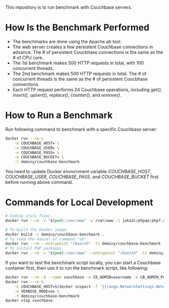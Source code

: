 This repository is to run benchmark with Couchbase servers.

# How Is the Benchmark Performed

* The benchmarks are done using the Apache ab tool.
* The web server creates a few persistent Couchbase connections in advance. The # of persistent Coucbhase connections is the same as the # of CPU core.
* The 1st benchmark makes 500 HTTP requests in total, with 100 concurrent threads.
* The 2nd benchmark makes 500 HTTP requests in total. The # of concurrent threads is the same as the # of persistent Coucbhase connections.
* Each HTTP request performs 24 Couchbase operations, including _get()_, _insert()_, _upsert()_, _replace()_, _counter()_, and _remove()_.

# How to Run a Benchmark

Run following command to benchmark with a specific Couchbase server:

```bash
docker run --rm \
    -e COUCHBASE_HOST= \
    -e COUCHBASE_USER= \
    -e COUCHBASE_PASS= \
    -e COUCHBASE_BUCKET= \
    -t deminy/couchbase-benchmark
```

You need to update Docker enviornment variable _COUCHBASE_HOST_, _COUCHBASE_USER_, _COUCHBASE_PASS_, and
_COUCHBASE_BUCKET_ first before running above command.

# Commands for Local Development

```bash
# Coding style fixes.
docker run --rm -v "$(pwd):/var/www" -w /var/www -i jakzal/phpqa:php7.4 php-cs-fixer fix

# To build the Docker image.
docker build -t deminy/couchbase-benchmark .
# To read the manual of command "ab".
docker run --rm --entrypoint "/bin/sh" -ti deminy/couchbase-benchmark -c "ab -h"
# To install PHP packages.
docker run --rm -v "$(pwd):/var/www" --entrypoint "/bin/sh" -ti deminy/couchbase-benchmark -c "composer install -n"
```

If you want to test the benchmark script locally, you can start a Couchbase container first, then use it to run the
benchmark script, like following:

```bash
docker run --rm -d --name couchbase -e CB_ADMIN=username -e CB_ADMIN_PASSWORD=password -e CB_BUCKET=test -t deminy/couchbase
docker run --rm \
    -e COUCHBASE_HOST=$(docker inspect -f '{{range.NetworkSettings.Networks}}{{.IPAddress}}{{end}}' couchbase) \
    -e VERBOSE_MODE=on \
    -t deminy/couchbase-benchmark
docker stop couchbase
```

